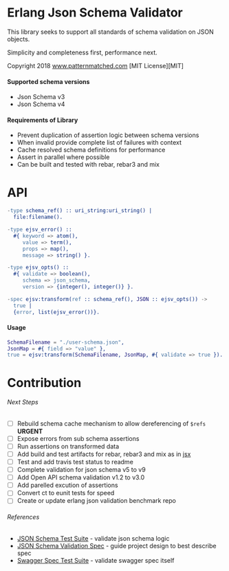 # Erlang Json Schema Validator

This library seeks to support all standards of schema validation on JSON objects.

Simplicity and completeness first, performance next.

Copyright 2018 www.patternmatched.com [MIT License][MIT]

#### Supported schema versions

- Json Schema v3
- Json Schema v4

#### Requirements of Library

- Prevent duplication of assertion logic between schema versions
- When invalid provide complete list of failures with context
- Cache resolved schema definitions for performance
- Assert in parallel where possible
- Can be built and tested with rebar, rebar3 and mix

# API

```erlang
-type schema_ref() :: uri_string:uri_string() |
  file:filename().

-type ejsv_error() ::
  #{ keyword => atom(),
     value => term(),
     props => map(),
     message => string() }.

-type ejsv_opts() ::
  #{ validate => boolean(),
     schema => json_schema,
     version => {integer(), integer()} }.

-spec ejsv:transform(ref :: schema_ref(), JSON :: ejsv_opts()) ->
  true |
  {error, list(ejsv_error())}.
```

#### Usage

```erlang
SchemaFilename = "./user-schema.json",
JsonMap = #{ field => "value" },
true = ejsv:transform(SchemaFilename, JsonMap, #{ validate => true }).
```

# Contribution

###### Next Steps

- [ ] Rebuild schema cache mechanism to allow dereferencing of `$refs` **URGENT**
- [ ] Expose errors from sub schema assertions
- [ ] Run assertions on transformed data
- [ ] Add build and test artifacts for rebar, rebar3 and mix as in [jsx](https://github.com/talentdeficit/jsx)
- [ ] Test and add travis test status to readme
- [ ] Complete validation for json schema v5 to v9
- [ ] Add Open API schema validation v1.2 to v3.0
- [ ] Add parelled excution of assertions
- [ ] Convert ct to eunit tests for speed
- [ ] Create or update erlang json validation benchmark repo

###### References

- [JSON Schema Test Suite](https://github.com/json-schema-org/JSON-Schema-Test-Suite.git) - validate json schema logic
- [JSON Schema Validation Spec](https://tools.ietf.org/html/draft-handrews-json-schema-validation-01) - guide project design to best describe spec
- [Swagger Spec Test Suite](https://github.com/Yelp/swagger_spec_validator) - validate swagger spec itself
